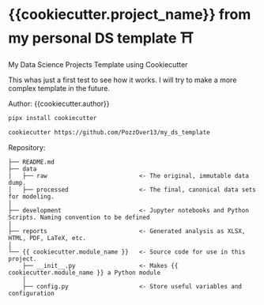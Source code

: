 # {{cookiecutter.project_name}} from my personal DS template ⛩️
My Data Science Projects Template using Cookiecutter

This whas just a first test to see how it works. I will try to make a more complex template in the future.

Author: {{cookiecutter.author}}

``` bash
pipx install cookiecutter
```

``` bash
cookiecutter https://github.com/PozzOver13/my_ds_template
```

Repository:
```
├── README.md
├── data
|   ├── raw                          <- The original, immutable data dump.
│   ├── processed                    <- The final, canonical data sets for modeling.
│
├── development                      <- Jupyter notebooks and Python Scripts. Naming convention to be defined
│
├── reports                          <- Generated analysis as XLSX, HTML, PDF, LaTeX, etc.
│
└── {{ cookiecutter.module_name }}   <- Source code for use in this project.
    ├── __init__.py                  <- Makes {{ cookiecutter.module_name }} a Python module
    │
    ├── config.py                    <- Store useful variables and configuration
```